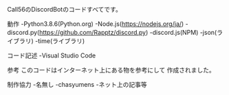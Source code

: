 Call56のDiscordBotのコードすべてです。

動作
-Python3.8.6(Python.org)
-Node.js(https://nodejs.org/ja/)
-discord.py(https://github.com/Rapptz/discord.py)
-discord.js(NPM)
-json(ライブラリ)
-time(ライブラリ)

コード記述
-Visual Studio Code

参考
このコードはインターネット上にある物を参考にして
作成されました。

制作協力
-名無し
-chasyumens
-ネット上の記事等
